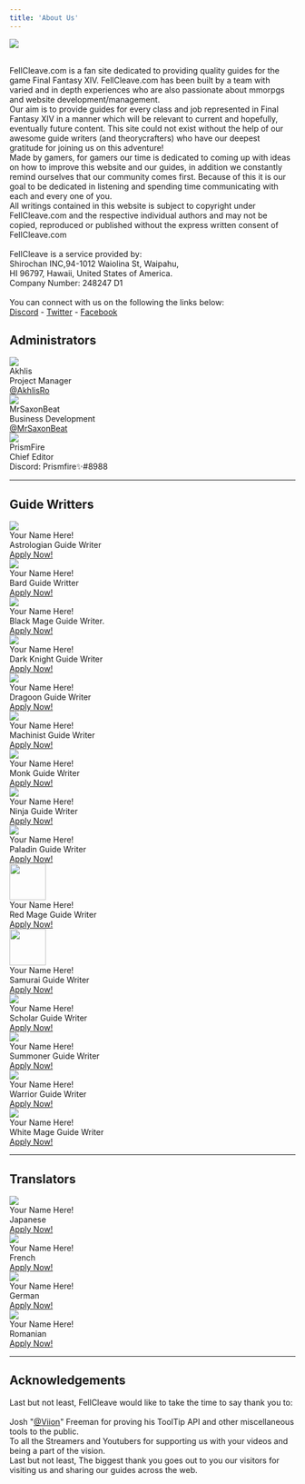 ```yaml
---
title: 'About Us'
---
```


<div class="row">
	<div class="logo"><a href="index.html"><img src="http://fellcleave.com/user/themes/fellcleave/images/logo.png"></a></div><br />
    <p class="justify-center">FellCleave.com is a fan site dedicated to providing quality guides for the game Final Fantasy XIV. FellCleave.com has been built by a team with varied and in depth experiences who are also passionate about mmorpgs and website development/management. <br /> 
    Our aim is to provide guides for every class and job represented in Final Fantasy XIV in a manner which will be relevant to current and hopefully, eventually future content. This site could not exist without the help of our awesome guide writers (and theorycrafters) who have our deepest gratitude for joining us on this adventure! <br />
    Made by gamers, for gamers our time is dedicated to coming up with ideas on how to improve this website and our guides, in addition we constantly remind ourselves that our community comes first. Because of this it is our goal to be dedicated in listening and spending time communicating with each and every one of you. <br />
    All writings contained in this website is subject to copyright under FellCleave.com and the respective individual authors and may not be copied, reproduced or published without the express written consent of FellCleave.com <br /><br />
    FellCleave is a service provided by: <br />
Shirochan INC,94-1012 Waiolina St, Waipahu, <br />
HI 96797, Hawaii, United States of America. <br />
Company Number: 248247 D1<br />
 <br />
    You can connect with us on the following the links below:<br />
    <a href="https://discord.gg/YqzHYBC">Discord</a> - <a href="https://twitter.com/FellCleavecom">Twitter</a> - <a href="https://www.facebook.com/Fellcleave/">Facebook</a>
    </p>
		<div class="row">
			<h2>Administrators</h2>
			<div class="col-xs-12 col-md-4 main-about-person">
				<div class="image">
					<img src="http://fellcleave.com/user/images/authors/akhlis.png">				
				</div>
				<div class="details">
					<span class="name">Akhlis</span><br/>
                    <span class="title">Project Manager</span><br/>
					<a href="https://twitter.com/AkhlisRo">@AkhlisRo</a>
				</div>
			</div>
            <div class="col-xs-12 col-md-4 main-about-person">
				<div class="image">
					<img src="http://fellcleave.com/user/images/authors/saxon.png">				
				</div>
				<div class="details">
					<span class="name">MrSaxonBeat</span><br/>
                    <span class="title">Business Development</span><br/>
					<a href="https://www.instagram.com/mrsaxonbeat/">@MrSaxonBeat</a>
				</div>
			</div>
			<div class="col-xs-12 col-md-4 main-about-person">
				<div class="image">
					<img src="http://fellcleave.com/user/images/authors/prism.png">				
				</div>
				<div class="details">
					<span class="name">PrismFire</span><br/>
                    <span class="title">Chief Editor</span><br/>
					Discord: Prismfire✨#8988
				</div>
			</div>
		</div>
        <hr />
		<div class="row">
			<h2>Guide Writters</h2>
			<div class="col-xs-12 col-md-4 main-about-person">
				<div class="image">
					<img src="http://fellcleave.com/user/images/job_icons/astrologian.png">				
				</div>
				<div class="details">
					<span class="name">Your Name Here!</span><br/>
                    <span class="title">Astrologian Guide Writer</span><br/>
					<a href="http://fellcleave.com/home/guide-writers-needed">Apply Now!</a>
				</div>
			</div>
            <div class="col-xs-12 col-md-4 main-about-person">
				<div class="image">
					<img src="http://fellcleave.com/user/images/job_icons/bard.png">				
				</div>
				<div class="details">
					<span class="name">Your Name Here!</span><br/>
                    <span class="title">Bard Guide Writter</span><br/>
                    <a href="http://fellcleave.com/home/guide-writers-needed">Apply Now!</a>
				</div>
			</div>
            <div class="col-xs-12 col-md-4 main-about-person">
				<div class="image">
					<img src="http://fellcleave.com/user/images/job_icons/blackmage.png">			
				</div>
				<div class="details">
					<span class="name">Your Name Here!</span><br/>
                    <span class="title">Black Mage Guide Writer.</span><br/>
					<a href="http://fellcleave.com/home/guide-writers-needed">Apply Now!</a>
				</div>
			</div>
            <div class="col-xs-12 col-md-4 main-about-person">
				<div class="image">
					<img src="http://fellcleave.com/user/images/job_icons/darkknight.png">				
				</div>
				<div class="details">
					<span class="name">Your Name Here!</span><br/>
                    <span class="title">Dark Knight Guide Writer</span><br/>
					<a href="http://fellcleave.com/home/guide-writers-needed">Apply Now!</a>
				</div>
			</div>
            <div class="col-xs-12 col-md-4 main-about-person">
				<div class="image">
					<img src="http://fellcleave.com/user/images/job_icons/dragoon.png">			
				</div>
				<div class="details">
					<span class="name">Your Name Here!</span><br/>
                    <span class="title">Dragoon Guide Writer</span><br/>
					<a href="http://fellcleave.com/home/guide-writers-needed">Apply Now!</a>
				</div>
			</div>
            <div class="col-xs-12 col-md-4 main-about-person">
				<div class="image">
					<img src="http://fellcleave.com/user/images/job_icons/machinist.png">				
				</div>
				<div class="details">
					<span class="name">Your Name Here!</span><br/>
                    <span class="title">Machinist Guide Writer</span><br/>
					<a href="http://fellcleave.com/home/guide-writers-needed">Apply Now!</a>
				</div>
			</div>
            <div class="col-xs-12 col-md-4 main-about-person">
				<div class="image">
					<img src="http://fellcleave.com/user/images/job_icons/monk.png">				
				</div>
				<div class="details">
					<span class="name">Your Name Here!</span><br/>
                    <span class="title">Monk Guide Writer</span><br/>
					<a href="http://fellcleave.com/home/guide-writers-needed">Apply Now!</a>
				</div>
			</div>
            <div class="col-xs-12 col-md-4 main-about-person">
				<div class="image">
					<img src="http://fellcleave.com/user/images/job_icons/ninja.png">				
				</div>
				<div class="details">
					<span class="name">Your Name Here!</span><br/>
                    <span class="title">Ninja Guide Writer</span><br/>
					<a href="http://fellcleave.com/home/guide-writers-needed">Apply Now!</a>
				</div>
			</div>
            <div class="col-xs-12 col-md-4 main-about-person">
				<div class="image">
					<img src="http://fellcleave.com/user/images/job_icons/paladin.png">				
				</div>
				<div class="details">
					<span class="name">Your Name Here!</span><br/>
                    <span class="title">Paladin Guide Writer</span><br/>
					<a href="http://fellcleave.com/home/guide-writers-needed">Apply Now!</a>
				</div>
			</div>
            <div class="col-xs-12 col-md-4 main-about-person">
				<div class="image">
					<img src="http://fellcleave.com/user/images/job_icons/redmage.png" width="64px" height="64px">				
				</div>
				<div class="details">
					<span class="name">Your Name Here!</span><br/>
                    <span class="title">Red Mage Guide Writer</span><br/>
					<a href="http://fellcleave.com/home/guide-writers-needed">Apply Now!</a>
				</div>
			</div>
            <div class="col-xs-12 col-md-4 main-about-person">
				<div class="image">
					<img src="http://fellcleave.com/user/pages/about-us/samurai.png" width="64px" height="64px">				
				</div>
				<div class="details">
					<span class="name">Your Name Here!</span><br/>
                    <span class="title">Samurai Guide Writer</span><br/>
					<a href="http://fellcleave.com/home/guide-writers-needed">Apply Now!</a>
				</div>
			</div>
            <div class="col-xs-12 col-md-4 main-about-person">
				<div class="image">
					<img src="http://fellcleave.com/user/images/job_icons/scholar.png">				
				</div>
				<div class="details">
					<span class="name">Your Name Here!</span><br/>
                    <span class="title">Scholar Guide Writer</span><br/>
					<a href="http://fellcleave.com/home/guide-writers-needed">Apply Now!</a>
				</div>
			</div>
            <div class="col-xs-12 col-md-4 main-about-person">
				<div class="image">
					<img src="http://fellcleave.com/user/images/job_icons/summoner.png">				
				</div>
				<div class="details">
					<span class="name">Your Name Here!</span><br/>
                    <span class="title">Summoner Guide Writer</span><br/>
					<a href="http://fellcleave.com/home/guide-writers-needed">Apply Now!</a>
				</div>
			</div>
            <div class="col-xs-12 col-md-4 main-about-person">
				<div class="image">
					<img src="http://fellcleave.com/user/images/job_icons/warrior.png">				
				</div>
				<div class="details">
					<span class="name">Your Name Here!</span><br/>
                    <span class="title">Warrior Guide Writer</span><br/>
					<a href="http://fellcleave.com/home/guide-writers-needed">Apply Now!</a>
				</div>
			</div>
            <div class="col-xs-12 col-md-4 main-about-person">
				<div class="image">
					<img src="http://fellcleave.com/user/images/job_icons/whitemage.png">				
				</div>
				<div class="details">
					<span class="name">Your Name Here!</span><br/>
                    <span class="title">White Mage Guide Writer</span><br/>
					<a href="http://fellcleave.com/home/guide-writers-needed">Apply Now!</a>
				</div>
			</div>
		</div>
        <hr />
        <div class="row">
			<h2>Translators</h2>
			<div class="col-xs-12 col-md-4 main-about-person">
				<div class="image">
					<img src="http://fellcleave.com/user/images/authors/japan_flag.png">				
				</div>
				<div class="details">
					<span class="name">Your Name Here!</span><br/>
                    <span class="title">Japanese</span><br/>
					<a href="http://fellcleave.com/home/guide-writers-needed#translators">Apply Now!</a>
				</div>
			</div>
            <div class="col-xs-12 col-md-4 main-about-person">
				<div class="image">
					<img src="http://fellcleave.com/user/images/authors/france_flag.png">				
				</div>
				<div class="details">
					<span class="name">Your Name Here!</span><br/>
                    <span class="title">French</span><br/>
					<a href="http://fellcleave.com/home/guide-writers-needed#translators">Apply Now!</a>
				</div>
			</div>
            <div class="col-xs-12 col-md-4 main-about-person">
				<div class="image">
					<img src="http://fellcleave.com/user/images/authors/german_flag.png">				
				</div>
				<div class="details">
					<span class="name">Your Name Here!</span><br/>
                    <span class="title">German</span><br/>
					<a href="http://fellcleave.com/home/guide-writers-needed#translators">Apply Now!</a>
				</div>
			</div>
            <div class="col-xs-12 col-md-4 main-about-person">
				<div class="image">
					<img src="http://fellcleave.com/user/images/authors/romanian_flag.png">				
				</div>
				<div class="details">
					<span class="name">Your Name Here!</span><br/>
                    <span class="title">Romanian</span><br/>
					<a href="http://fellcleave.com/home/guide-writers-needed#translators">Apply Now!</a>
				</div>
			</div>
		</div>
        <hr />
        <div class="row">
			<h2>Acknowledgements</h2>
            <p>Last but not least, FellCleave would like to take the time to say thank you to: <br /> <br />
            Josh "<a href="https://twitter.com/viion">@Viion</a>" Freeman for proving his ToolTip API and other miscellaneous tools to the public. <br />
            To all the Streamers and Youtubers for supporting us with your videos and being a part of the vision. <br />
            Last but not least, The biggest thank you goes out to you our visitors for visiting us and sharing our guides across the web.</p>
		</div>
</div>
